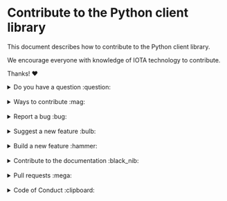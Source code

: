# Contribute to the Python client library

This document describes how to contribute to the Python client library.

We encourage everyone with knowledge of IOTA technology to contribute.

Thanks! :heart:

<details>
<summary>Do you have a question :question:</summary>
<br>

If you have a general or technical question, you can use one of the following resources instead of submitting an issue:

- [**Developer documentation:**](https://docs.iota.org/) For official information about developing with IOTA technology
- [**Discord:**](https://discord.iota.org/) For real-time chats with the developers and community members
- [**IOTA cafe:**](https://iota.cafe/) For technical discussions with the Research and Development Department at the IOTA Foundation
- [**StackExchange:**](https://iota.stackexchange.com/) For technical and troubleshooting questions
</details>

<br>

<details>
<summary>Ways to contribute :mag:</summary>
<br>

To contribute to the Python client library on GitHub, you can:

- Report a bug
- Suggest a new feature
- Build a new feature
- Contribute to the documentation
</details>

<br>

<details>
<summary>Report a bug :bug:</summary>
<br>

This section guides you through reporting a bug. Following these guidelines helps maintainers and the community understand the bug, reproduce the behavior, and find related bugs.

### Before reporting a bug

Please check the following list:

- **Do not open a GitHub issue for [security vulnerabilities](SECURITY.MD)**, instead, please contact us at [security@iota.org](mailto:security@iota.org).

- **Ensure the bug was not already reported** by searching on GitHub under [**Issues**](https://github.com/iotaledger/iota.py/issues). If the bug has already been reported **and the issue is still open**, add a comment to the existing issue instead of opening a new one. You can also find related issues by their [label](https://github.com/iotaledger/iota.py/labels?page=1&sort=name-asc).

**Note:** If you find a **Closed** issue that seems similar to what you're experiencing, open a new issue and include a link to the original issue in the body of your new one.

### Submitting A Bug Report

To report a bug, [open a new issue](https://github.com/iotaledger/iota.py/issues/new), and be sure to include as many details as possible, using the template.

**Note:** Minor changes such as fixing a typo can but do not need an open issue.

If you also want to fix the bug, submit a [pull request](#pull-requests) and reference the issue.
</details>

<br>

<details>
<summary>Suggest a new feature :bulb:</summary>
<br>

This section guides you through suggesting a new feature. Following these guidelines helps maintainers and the community collaborate to find the best possible way forward with your suggestion.

### Before suggesting a new feature

**Ensure the feature has not already been suggested** by searching on GitHub under [**Issues**](https://github.com/iotaledger/iota.py/issues).

### Suggesting a new feature

To suggest a new feature, talk to the IOTA community and IOTA Foundation members on [Discord](https://discord.iota.org/).

If the team members approves your feature, they will create an issue for it.
</details>

<br>

<details>
<summary>Build a new feature :hammer:</summary>
<br>

This section guides you through building a new feature. Following these guidelines helps give your feature the best chance of being approved and merged.

### Before building a new feature

Make sure to discuss the feature with the developers on [Discord](https://discord.iota.org/).

Otherwise, your feature may not be approved at all.

### Building a new feature

To build a new feature, check out a new branch based on the `master` branch, and be sure to consider the following:

- If the feature has a public facing API, make sure to document it, using [Sphinx](https://www.sphinx-doc.org/en/master/) code comments

</details>

<br>

<details>
<summary>Contribute to the documentation :black_nib:</summary>
<br>

The Python client library documentation is hosted on https://docs.iota.org, which is built from content in the [documentation](https://github.com/iotaledger/documentation) repository.

Please see the [guidelines](https://github.com/iotaledger/documentation/CONTRIBUTING.md) on the documentation repository for information on how to contribute to the documentation.
</details>

<br>

<details>
<summary>Pull requests :mega:</summary>
<br>

This section guides you through submitting a pull request (PR). Following these guidelines helps give your PR the best chance of being approved and merged.

### Before submitting a pull request

When creating a pull request, please follow these steps to have your contribution considered by the maintainers:

- A pull request should have only one concern (for example one feature or one bug). If a PR addresses more than one concern, it should be split into two or more PRs.

- A pull request can be merged only if it references an open issue

    **Note:** Minor changes such as fixing a typo can but do not need an open issue.

- All code should be well tested

### Submitting a pull request

The following is a typical workflow for submitting a new pull request:

1. Fork this repository
2. Create a new branch based on your fork
3. Commit changes and push them to your fork
4. Create a pull request against the `master` branch

If all [status checks](https://help.github.com/articles/about-status-checks/) pass, and the maintainer approves the PR, it will be merged.

**Note:** Reviewers may ask you to complete additional work, tests, or other changes before your pull request can be approved and merged.
</details>

<br>

<details>
<summary>Code of Conduct :clipboard:</summary>
<br>

This project and everyone participating in it is governed by the [IOTA Code of Conduct](CODE_OF_CONDUCT.md).
